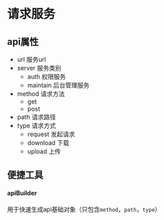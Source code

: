 # 请求服务

## api属性
* url 服务url
* server 服务类别 
  * auth 权限服务
  * maintain 后台管理服务
* method 请求方法 
  * get 
  * post
* path 请求路径 
* type 请求方式 
  * request 发起请求
  * download 下载
  * upload 上传

## 便捷工具
#### apiBuilder
用于快速生成api基础对象（只包含`method`，`path`，`type`）


